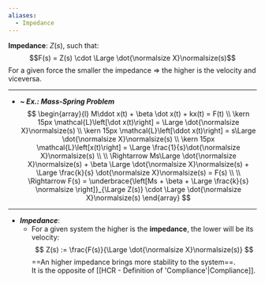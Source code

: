 ```yaml
---
aliases:
  - Impedance
---
```

**Impedance**: $Z(s)$, such that:$$F(s) = Z(s) \cdot \Large \dot{\normalsize X}\normalsize(s)$$For a given force the smaller the impedance ⇒ the higher is the velocity and viceversa.

----
- ***~ Ex.: Mass-Spring Problem***
$$
\begin{array}{l}
M\ddot x(t) + \beta \dot x(t) + kx(t) = F(t)
\\
\kern 15px \mathcal{L}\left[\dot x(t)\right] = \Large \dot{\normalsize X}\normalsize(s)
\\
\kern 15px \mathcal{L}\left[\ddot x(t)\right] = s\Large \dot{\normalsize X}\normalsize(s)
\\
\kern 15px \mathcal{L}\left[x(t)\right] = \Large \frac{1}{s}\dot{\normalsize X}\normalsize(s)
\\
\\
\Rightarrow Ms\Large \dot{\normalsize X}\normalsize(s) + \beta \Large \dot{\normalsize X}\normalsize(s) + \Large \frac{k}{s} \dot{\normalsize X}\normalsize(s) = F(s)
\\
\\
\Rightarrow F(s) = \underbrace{\left[Ms + \beta + \Large \frac{k}{s} \normalsize \right]}_{\Large Z(s)} \cdot \Large \dot{\normalsize X}\normalsize(s)
\end{array}
$$

---
- ***Impedance***:
	- For a given system the higher is the **impedance**, the lower will be its velocity:$$ Z(s) := \frac{F(s)}{\Large \dot{\normalsize X}\normalsize(s)} $$==An higher impedance brings more stability to the system==.<br>It is the opposite of [[HCR - Definition of 'Compliance'|Compliance]].
